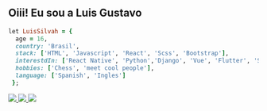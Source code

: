 ## Oiii! Eu sou a Luis Gustavo 
```ruby
let LuisSilvah = {
  age = 16,
  country: 'Brasil',
  stack: ['HTML', 'Javascript', 'React', 'Scss', 'Bootstrap'],
  interestdIn: ['React Native', 'Python','Django', 'Vue', 'Flutter', 'Swift'],
  hobbies: ['Chess', 'meet cool people'],
  language: ['Spanish', 'Ingles']
 };
```
<p>
<a href="https://www.linkedin.com/in/luis-gustavo-4b35411ab/" rel="nofollow">
  <img src="https://camo.githubusercontent.com/c00f87aeebbec37f3ee0857cc4c20b21fefde8a96caf4744383ebfe44a47fe3f/68747470733a2f2f696d672e736869656c64732e696f2f62616467652f2d4c696e6b6564496e2d2532333030373742353f7374796c653d666f722d7468652d6261646765266c6f676f3d6c696e6b6564696e266c6f676f436f6c6f723d7768697465" data-canonical-src="https://img.shields.io/badge/-LinkedIn-%230077B5?style=for-the-badge&amp;logo=linkedin&amp;logoColor=white" style="max-width:100%;">
  </a>
<a href="https://www.instagram.com/_luis.silvah/" rel="nofollow">
  <img src="https://camo.githubusercontent.com/acaa286597b43c96dc02b69b90de15a65c52063e31835b763a061cc815f64bac/68747470733a2f2f696d672e736869656c64732e696f2f62616467652f2d496e7374616772616d2d2532334534343035463f7374796c653d666f722d7468652d6261646765266c6f676f3d696e7374616772616d266c6f676f436f6c6f723d7768697465" data-canonical-src="https://img.shields.io/badge/-Instagram-%23E4405F?style=for-the-badge&amp;logo=instagram&amp;logoColor=white" style="max-width:100%;">
  </a>
  <a  href="mailto:luisgsilva21@gmail.com" rel="nofollow" >
    <img src="https://img.shields.io/badge/-Gmail-%23333?style=for-the-badge&logo=gmail&logoColor=white" target="_blank">
  </a>
</p>


